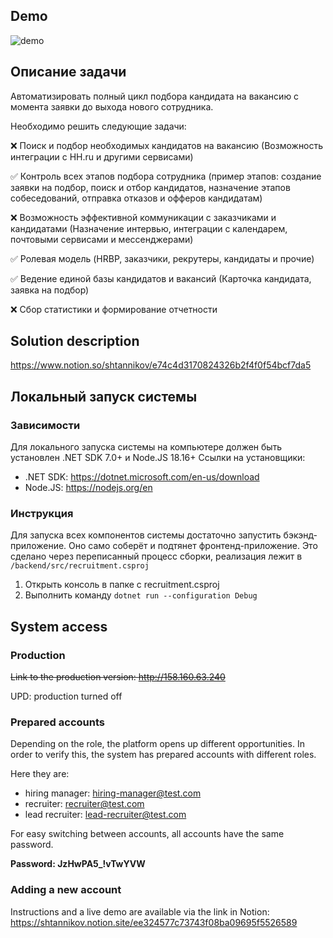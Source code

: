 ## Demo

![demo](https://github.com/shtannikov/recruitment/assets/31800676/72b6db7a-8140-4e1c-b8a7-86b6ff1a7adf)


## Описание задачи

Автоматизировать полный цикл подбора кандидата на вакансию с момента заявки до выхода нового сотрудника.

Необходимо решить следующие задачи:

❌ Поиск и подбор необходимых кандидатов на вакансию (Возможность интеграции с HH.ru и другими сервисами)

✅ Контроль всех этапов подбора сотрудника (пример этапов: создание заявки на подбор, поиск и отбор кандидатов, назначение этапов  собеседований, отправка отказов и офферов кандидатам)

❌ Возможность эффективной коммуникации с заказчиками и кандидатами (Назначение интервью, интеграции с календарем, почтовыми сервисами и мессенджерами)

✅ Ролевая модель (HRBP, заказчики, рекрутеры, кандидаты и прочие)

✅ Ведение единой базы кандидатов и вакансий (Карточка кандидата, заявка на подбор)

❌ Сбор статистики и формирование отчетности

## Solution description

https://www.notion.so/shtannikov/e74c4d3170824326b2f4f0f54bcf7da5

## Локальный запуск системы

### Зависимости

Для локального запуска системы на компьютере должен быть установлен .NET SDK 7.0+ и Node.JS 18.16+
Ссылки на установщики:
- .NET SDK: https://dotnet.microsoft.com/en-us/download
- Node.JS: https://nodejs.org/en

### Инструкция

Для запуска всех компонентов системы достаточно запустить бэкэнд-приложение. Оно само соберёт и подтянет фронтенд-приложение. Это сделано через переписанный процесс сборки, реализация лежит в `/backend/src/recruitment.csproj`

1. Открыть консоль в папке с recruitment.csproj
2. Выполнить команду `dotnet run --configuration Debug`

## System access

### Production

~~Link to the production version: http://158.160.63.240~~ 

UPD: production turned off

### Prepared accounts

Depending on the role, the platform opens up different opportunities. In order to verify this, the system has prepared accounts with different roles.

Here they are:

- hiring manager: hiring-manager@test.com
- recruiter: recruiter@test.com
- lead recruiter: lead-recruiter@test.com

For easy switching between accounts, all accounts have the same password.

<b>Password: JzHwPA5_!vTwYVW</b>

### Adding a new account

Instructions and a live demo are available via the link in Notion: https://shtannikov.notion.site/ee324577c73743f08ba09695f5526589

